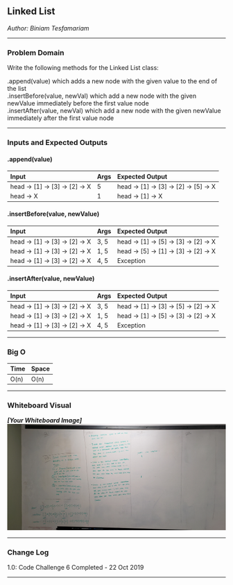 
## Linked List
*Author: Biniam Tesfamariam*

---

### Problem Domain  
Write the following methods for the Linked List class:  

.append(value) which adds a new node with the given value to the end of the list  
.insertBefore(value, newVal) which add a new node with the given newValue immediately before the first value node  
.insertAfter(value, newVal) which add a new node with the given newValue immediately after the first value node  

---

### Inputs and Expected Outputs

#### .append(value)
| Input | Args | Expected Output |
| :----------- |:-- |:----------- |
| head -> [1] -> [3] -> [2] -> X | 5 | head -> [1] -> [3] -> [2] -> [5] -> X |
| head -> X | 1 | head -> [1] -> X |
#### .insertBefore(value, newValue)
| Input | Args | Expected Output |
| :----------- |:-- |:----------- |
| head -> [1] -> [3] -> [2] -> X | 3, 5 | head -> [1] -> [5] -> [3] -> [2] -> X |
| head -> [1] -> [3] -> [2] -> X | 1, 5 | head -> [5] -> [1] -> [3] -> [2] -> X |
| head -> [1] -> [3] -> [2] -> X | 4, 5 | Exception |
#### .insertAfter(value, newValue)
| Input | Args | Expected Output |
| :----------- |:-- |:----------- |
| head -> [1] -> [3] -> [2] -> X | 3, 5 | head -> [1] -> [3] -> [5] -> [2] -> X |
| head -> [1] -> [3] -> [2] -> X | 1, 5 | head -> [1] -> [5] -> [3] -> [2] -> X |
| head -> [1] -> [3] -> [2] -> X | 4, 5 | Exception |

---

### Big O


| Time | Space |
| :----------- | :----------- |
| O(n) | O(n) |


---


### Whiteboard Visual
***[Your Whiteboard Image]***
![Image 1](https://github.com/biniamsea2/data-structures-and-algorithms-401/blob/master/Assets/20191022_135643.jpg)


---

### Change Log
 
1.0: Code Challenge 6 Completed - 22 Oct 2019  

---

